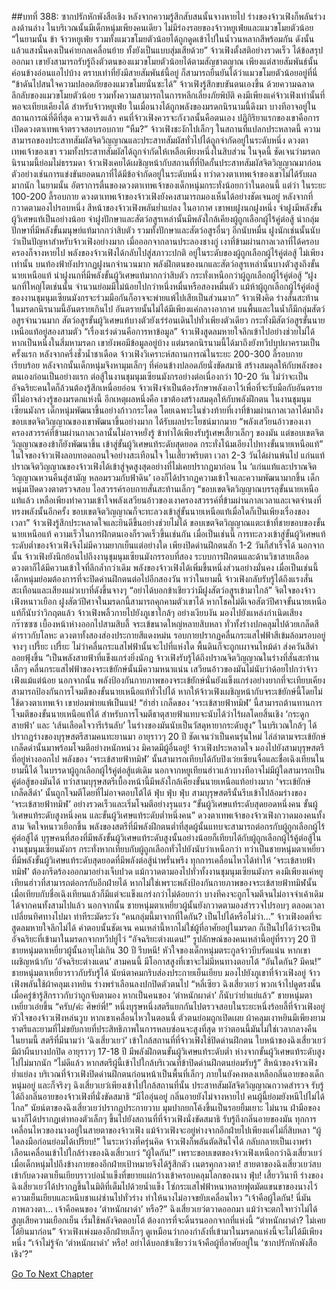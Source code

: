 ##บทที่ 388: ซากปรักหักพังสือเชิง
หลังจากความรู้สึกสับสนนั้นจางหายไป ร่างของจ้าวเฟิงก็พลันร่วงลงด้านล่าง
ในบริเวณนั้นมีเด็กหนุ่มเพียงคนเดียว
ไม่มีร่องรอยของจ้าวหยูเฟ่ยและแมวขโมยตัวน้อย
“ในยามนั้น ข้า จ้าวหยูเฟ่ย รวมทั้งแมวขโมยตัวน้อยได้ถูกดูดเข้าไปในน้ำวนหลากสีพร้อมกัน ดังนั้นแล้วแสงนั่นคงเป็นค่ายกลเคลื่อนย้าย ทั้งยังเป็นแบบสุ่มเสียด้วย”
จ้าวเฟิงตั้งสติอย่างรวดเร็ว ได้ข้อสรุปออกมา
เขายังสามารถรับรู้ถึงตัวตนของแมวขโมยตัวน้อยได้ตามสัญชาตญาณ เพียงแต่สายสัมพันธ์นั้นค่อนข้างอ่อนแอไปบ้าง
ตราบเท่าที่ยังมีสายสัมพันธ์นี้อยู่ ก็สามารถยืนยันได้ว่าแมวขโมยตัวน้อยอยู่ที่นี่
“ข้าดันไปสนใจความปลอดภัยของแมวขโมยนั่นซะได้”
จ้าวเฟิงรู้สึกขบขันตนเองขึ้น
ด้วยความฉลาดลึกลับของแมวขโมยตัวน้อย รวมทั้งความสามารถในการหลีกเลี่ยงภัยพิบัติ คงมีเพียงแค่จ้าวเฟิงเท่านั้นที่พอจะเทียบเคียงได้
สำหรับจ้าวหยูเฟ่ย ในเมื่อนางได้ถูกพลังของมรดกนิรนามนี้ดึงมา บางทีอาจอยู่ในสถานการณ์ที่ดีที่สุด
ความจริงแล้ว คนที่จ้าวเฟิงควรจะกังวลนั้นคือตนเอง
ปฏิกิริยาแรกของเขาคือการเปิดดวงตาเทพเจ้าตรวจสอบรอบกาย
“หืม?”
จ้าวเฟิงชะงักไปเล็กๆ ในสถานที่แปลกประหลาดนี้ ความสามารถของประสาทสัมผัสจิตวิญญาณและประสาทสัมผัสทั่วไปได้ถูกจำกัดอยู่ในระดับหนึ่ง
ดวงตาเทพเจ้าของเขา รวมทั้งประสาทสัมผัสได้ถูกจำกัดให้เหลือเพียงหนึ่งในสิบส่วน
ในจุดนี้ ชัดเจนว่ามรดกนิรนามนี้ย่อมไม่ธรรมดา
จ้าวเฟิงเคยได้เผชิญหน้ากับสถานที่ที่ปิดกั้นประสาทสัมผัสจิตวิญญาณมาก่อน ตัวอย่างเช่นการแข่งขันยอดนภาที่ได้มีข้อจำกัดอยู่ในระดับหนึ่ง ทว่าดวงตาเทพเจ้าของเขาไม่ได้รับผลมากนัก ในยามนั้น อัตราการตื่นของดวงตาเทพเจ้าของเด็กหนุ่มกระทั่งน้อยกว่าในตอนนี้
แต่ว่า
ในระยะ 100-200 ลี้รอบกาย ดวงตาเทพเจ้าของจ้าวเฟิงยังคงสามารถมองเห็นได้อย่างชัดเจนอยู่
หลังจากที่กวาดตามองไปรอบหนึ่ง สีหน้าของจ้าวเฟิงพลันย่ำแย่ลง
ในอากาศ เขาพบฝูงนกฝูงหนึ่ง จ่าฝูงมีพลังขั้นผู้วิเศษแท้เป็นอย่างน้อย
จ่าฝูงปักษาและสัตว์อสูรเหล่านั้นมีพลังใกล้เคียงผู้ถูกเลือกผู้ไร้คู่ต่อสู้ นำกลุ่มปักษาที่มีพลังขั้นมนุษย์แท้มากกว่าสิบตัว รวมทั้งปักษาและสัตว์อสูรอื่นๆ อีกนับหมื่น
ฝูงนักเช่นนั้นนับว่าเป็นปัญหาสำหรับจ้าวเฟิงอย่างมาก
เมื่อออกจากลานประลองชางกู่ เงาที่ข้ามผ่านกาลเวลาที่ได้ครอบครองก็จางหายไป พลังของจ้าวเฟิงได้กลับไปสู่สภาวะปกติ อยู่ในระดับของผู้ถูกเลือกผู้ไร้คู่ต่อสู้
ไม่เพียงเท่านั้น
บนท้องฟ้ายังปรากฏฝูงนกจำนวนมาก พลังฝึกตนของนกและสัตว์อสูรเหล่านั้นบางตัวสูงถึงขั้นนายเหนือแท้ นำฝูงนกที่มีพลังขั้นผู้วิเศษแท้มากกว่าสิบตัว กระทั่งเหนือกว่าผู้ถูกเลือกผู้ไร้คู่ต่อสู้
“ฝูงนกที่ใหญ่โตเช่นนั้น จำนวนย่อมมีไม่น้อยไปกว่าหนึ่งหมื่นหรือสองหมื่นตัว แม้ห้าผู้ถูกเลือกผู้ไร้คู่ต่อสู้ของงานชุมนุมเซียนมังกรจะร่วมมือกันก็อาจจะพ่ายแพ้ไปเสียเป็นส่วนมาก”
จ้าวเฟิงคิด ร่างสั่นสะท้าน
ในมรดกนิรนามนี้อันตรายเกินไป
อันตรายนั้นไม่ได้มีเพียงแค่กลางอากาศ บนพื้นและในน้ำก็มีกลุ่มสัตว์อสูรจำนวนมาก สัตว์อสูรขั้นผู้วิเศษแท้บางตัวยังเร่ร่อนเดินไปทั่วเพียงตัวเดียว กระทั่งมีสัตว์อสูรขั้นนายเหนือแท้อยู่สองสามตัว
“เรื่องเร่งด่วนคือการหาข้อมูล”
จ้าวเฟิงสูดลมหายใจลึกเข้าไปอย่างช่วยไม่ได้
หากเป็นหนึ่งในสี่มหามรดก เขายังพอมีข้อมูลอยู่บ้าง
แต่มรดกนิรนามนี้ได้มาถึงยังทวีปบุปผาครามเป็นครั้งแรก
หลังจากครึ่งชั่วน้ำชาเดือด
จ้าวเฟิงวิเคราะห์สถานการณ์ในระยะ 200-300 ลี้รอบกายเรียบร้อย
หลังจากนั้นเด็กหนุ่มจึงหามุมเล็กๆ ที่ค่อนข้างปลอดภัยนั่งขัดสมาธิ สร้างสมดุลให้กับพลังของตนเองก่อนเป็นอย่างแรก
ต่อสู้ในงานชุมนุมเซียนมังกรอย่างต่อเนื่องกว่า 10-20 วัน ไม่ว่าจะเป็นอัจฉริยะคนใดก็ล้วนต้องรู้สึกเหนื่อยอ่อน
จ้าวเฟิงจำเป็นต้องรักษาพลังเอาไว้เพื่อที่จะรับมือกับอันตรายที่ไม่อาจล่วงรู้ของมรดกแห่งนี้
อีกเหตุผลหนึ่งคือ
เขาต้องสร้างสมดุลให้กับพลังฝึกตน
ในงานชุมนุมเซียนมังกร เด็กหนุ่มพัฒนาขึ้นอย่างก้าวกระโดด โดยเฉพาะในช่วงท้ายที่เงาที่ข้ามผ่านกาลเวลาได้มาถึง ขอบเขตจิตวิญญาณของเขาพัฒนาขึ้นอย่างมาก ได้รับผลประโยชน์มากมาย
“พลังเสวียนอ้าวของเงาครองสวรรค์ที่ข้ามผ่านกาลเวลานั้นไม่อาจหยั่งรู้ ข้าทำได้เพียงรับรู้เศษเสี้ยวเล็กๆ ของมัน แต่ขอบเขตจิตวิญญาณของข้าก็ยังพัฒนาขึ้น เข้าสู่ขั้นผู้วิเศษแท้ระดับสุดยอด กระทั่งโน้มเอียงไปทางขั้นนายเหนือแท้”
ในใจของจ้าวเฟิงลอบทอดถอนใจอย่างสะเทือนใจ
ในเสี้ยวพริบตา เวลา 2-3 วันได้ผ่านพ้นไป
แก่นแท้ ปราณจิตวิญญาณของจ้าวเฟิงได้เข้าสู่จุดสูงสุดอย่างที่ไม่เคยปรากฏมาก่อน ใน ‘แก่นแท้และปราณจิตวิญญาณหวนคืนสู่สามัญ หลอมรวมกับฟ้าดิน’ เองก็ได้ปรากฏความเข้าใจและความพัฒนามากขึ้น
เด็กหนุ่มเปิดดวงตาตรวจสอบ ไอสวรรค์รอบกายสั่นสะท้านเล็กๆ
“ขอบเขตจิตวิญญาณบรรลุขั้นนายเหนือแท้แล้ว เหลือเพียงทำความเข้าใจพลังเสวียนอ้าวของเงาครองสวรรค์ที่ข้ามผ่านกาลเวลาและเจตจำนงที่ทรงพลังนั้นอีกครั้ง ขอบเขตจิตวิญญาณก็จะทะลวงเข้าสู่ขั้นนายเหนือแท้เมื่อใดก็เป็นเพียงเรื่องของเวลา”
จ้าวเฟิงรู้สึกประหลาดใจและยินดีขึ้นอย่างช่วยไม่ได้
ขอบเขตจิตวิญญาณแตะเข้าที่ชายขอบของขั้นนายเหนือแท้ ความเร็วในการฝึกตนเองก็รวดเร็วขึ้นเช่นกัน
เมื่อเป็นเช่นนี้ การทะลวงเข้าสู่ขั้นผู้วิเศษแท้ระดับต่ำของจ้าวเฟิงจึงไม่มีความยากเย็นแต่อย่างใด เพียงปิดด่านฝึกตนสัก 1-2 วันก็สำเร็จได้
นอกจากนั้น จ้าวเฟิงยังนึกย้อนไปถึงงานุชุมนุมเซียนมังกรรอบที่สอง ระบบการฝึกตนและด้านวิชาสายเลือดดวงตาก็ได้มีความเข้าใจที่ลึกล้ำกว่าเดิม
พลังของจ้าวเฟิงได้เพิ่มขึ้นหนึ่งส่วนอย่างมั่นคง
เมื่อเป็นเช่นนี้ เด็กหนุ่มย่อมต้องการที่จะปิดด่านฝึกตนต่อไปอีกสองวัน
ทว่าในยามนี้ จ้าวเฟิงกลับรับรู้ได้ถึงแรงสั่นสะเทือนและเสียงแผ่วเบาที่ดังขึ้นจางๆ
“อย่าได้บอกข้าเชียวว่ามีฝูงสัตว์อสูรเข้ามาใกล้”
จิตใจของจ้าวเฟิงหนาวเยือก
ฝูงสัตว์ปีศาจในมรดกนี้สามารถคุกคามตัวเขาได้ หากโชคไม่ดีเจอสัตว์ปีศาจขั้นนายเหนือแท้ก็นับว่าวิกฤตแล้ว
จ้าวเฟิงพลิ้วกายไปยังภูเขาใกล้ๆ อย่างเงียบงัน มองไปยังแหล่งกำเนิดเสียง
กร๊าซซซ
เบื้องหน้าห่างออกไปสามสิบลี้ จระเข้ขนาดใหญ่หลายสิบหลา ทั่วทั้งร่างปกคลุมไปด้วยเกล็ดสีดำราวกับโลหะ ดวงตาทั้งสองส่องประกายสีแดงหม่น รอบกายปรากฏคลื่นกระแสไฟฟ้าสีเข้มล้อมรอบอยู่จางๆ
เปรี้ยะ เปรี้ยะ
ไม่ว่าคลื่นกระแสไฟฟ้านั้นจะไปที่แห่งใด พื้นดินก็จะถูกเผาจนไหม้ดำ ส่งควันสีดำลอยฟุ้งขึ้น
“เป็นพลังสายฟ้าที่แข็งแกร่งยิ่งนักฎ
จ้าวเฟิงรับรู้ได้ถึงปราณจิตวิญญาณในร่างที่สั่นสะท้านเล็กๆ
คลื่นกระแสไฟฟ้าของจระเข้ยักษ์นั้นมีความหนาแน่น เสวียนอ้าวของมันไม่นับว่าด้อยไปกว่าจ้าวเฟิงแม้แต่น้อย
นอกจากนั้น พลังป้องกันกายภาพของจระเข้ยักษ์นั่นยังแข็งแกร่งอย่างยากที่จะเทียบเคียง สามารถป้องกันการโจมตีของขั้นนายเหนือแท้ทั่วไปได้
หากให้จ้าวเฟิงเผชิญหน้ากับจระเข้ยักษ์นี้โดยไม่ใช้ดวงตาเทพเจ้า เขาย่อมพ่ายแพ้เป็นแน่!
“ฮ่าฮ่า เกล็ดของ ‘จระเข้สายฟ้าทมิฬ’ นี้สามารถต้านทานการโจมตีของขั้นนายเหนือแท้ได้ สำหรับการโจมตีธาตุสายฟ้าแทบจะนับได้ว่าไร้ผลโดยสิ้นเชิง ‘กระดูกสายฟ้า’ และ ‘เส้นเลือดใจวารีเร้นลับ’ ในร่างของมันนับเป็นวัสดุหายากระดับสูง”
ในบริเวณใกล้ๆ ได้ปรากฏร่างของบุรุษสตรีสามคนทะยานมา อายุราวๆ 20 ปี ชัดเจนว่าเป็นคนรุ่นใหม่ ไล่ล่าตามจระเข้ยักษ์เกล็ดดำนั้นมาพร้อมโจมตีอย่างหนักหน่วง
มิคาดมีผู้อื่นอยู่!
จ้าวเฟิงประหลาดใจ มองไปยังสามบุรุษสตรีที่อยู่ห่างออกไป
พลังของ ‘จระเข้สายฟ้าทมิฬ’ นั้นสามารถเทียบได้กับปิงเว่ยเซียนจื่อและชื่อเฉิงเทียนในยามนี้ได้ ในบรรดาผู้ถูกเลือกผู้ไร้คู่ต่อสู้แต่เดิม นอกจากหยูเทียนฮ่าวแล้วบางทีอาจไม่มีผู้ใดสามารถเป็นคู่ต่อสู้ของมันได้
ทว่าสามบุรุษสตรีเบื้องหน้านี้มีพลังใกล้เคียงขั้นนายเหนือแท้อย่างมาก ‘จระเข้ยักษ์เกล็ดสีดำ’ นั้นถูกโจมตีโดยที่ไม่อาจตอบโต้ได้
ฟุ่บ ฟุ่บ ฟุ่บ
สามบุรุษสตรีนั้นรีบเข้าไปล้อมร่างของ ‘จระเข้สายฟ้าทมิฬ’ อย่างรวดเร็วและเริ่มโจมตีอย่างรุนแรง
“ขั้นผู้วิเศษแท้ระดับสุดยอดหนึ่งคน ขั้นผู้วิเศษแท้ระดับสูงหนึ่งคน และขั้นผู้วิเศษแท้ระดับต่ำหนึ่งคน”
ดวงตาเทพเจ้าของจ้าวเฟิงกวาดมองคนทั้งสาม จิตใจหนาวเยือกขึ้น
พลังของสตรีที่มีพลังฝึกตนต่ำที่สุดผู้นั้นแทบจะสามารถต่อกรกับผู้ถูกเลือกผู้ไร้คู่ต่อสู้ได้
บุรุษคนที่สองที่มีพลังขั้นผู้วิเศษแท้ระดับสูงนั้นอย่างน้อยก็เทียบได้กับผู้ถูกเลือกผู้ไร้คู้ต่อสู้ในงานชุมนุมเซียนมังกร กระทั่งหากเทียบกับผู้ถูกเลือกทั่วไปยังนับว่าเหนือกว่า
ทว่าเป็นชายหนุ่มตาเหยี่ยวที่มีพลังขั้นผู้วิเศษแท้ระดับสุดยอดที่มีพลังต่อสู้น่าพรั่นพรึง ทุกการเคลื่อนไหวได้ทำให้ ‘จระเข้สายฟ้าทมิฬ’ ต้องกรีดร้องออกมาอย่างเจ็บปวด แม้กวาดตามองไปทั่วทั้งงานชุมนุมเซียนมังกร คงมีเพียงแค่หยูเทียนฮ่าวที่สามารถต่อกรกับอีกฝ่ายได้
หากไม่ใช่เพราะพลังป้องกันกายภาพของจระเข้สายฟ้าทมิฬนั้นเมื่อเทียบกับชื่อเฉิงเทียนแล้วก็มีแต่จะแข็งแกร่งกว่าไม่ด้อยกว่า บางทีคงจะถูกโจมตีจนไม่อาจจำเค้าเดิมได้จากคนทั้งสามไปแล้ว
นอกจากนั้น ชายหนุ่มตาเหยี่ยวผู้นั้นยังกวาดตามองสำรวจไปรอบๆ ตลอดเวลา เปลี่ยนทิศทางไปมา ท่าทีระมัดระวัง
“คนกลุ่มนี้มาจากที่ใดกัน? เป็นไปได้หรือไม่ว่า...”
จ้าวเฟิงอดที่จะสูดลมหายใจลึกไม่ได้
คำตอบนั้นชัดเจน คนเหล่านี้หากไม่ใช่ผู้ที่อาศัยอยู่ในมรดก ก็เป็นไปได้ว่าจะเป็นอัจฉริยะที่เข้ามาในมรดกจากทวีปยู่ไว่
“อัจฉริยะต่างแดน!”
รูปลักษณ์ของคนเหล่านี้อยู่ที่ราวๆ 20 ปี ชายหนุ่มตาเหยี่ยวผู้นั้นอายุไม่เกิน 30 ปี
รีบหนี!
หัวใจของเด็กหนุ่มตระกูลจ้าวบีบรัดแน่น หากเขาเผชิญหน้ากับ ‘อัจฉริยะต่างแดน’ สามคนนี้ มีโอกาสสูงที่เขาจะไม่มีหนทางตอบโต้
“อันใดกัน? มีคน!”
ชายหนุ่มตาเหยี่ยวราวกับรับรู้ได้ นัยน์ตาคมกริบส่องประกายเย็นเยียบ มองไปยังภูเขาที่จ้าวเฟิงอยู่
จ้าวเฟิงพลันใช้ผ้าคลุมเงาหยิน ร่างพร่าเลือนลงปกปิดตัวตนไป
“หลี่เซียว ฉิงเสี่ยวเยว่ พวกเจ้าไปดูตรงนั้น เมื่อครู่ข้ารู้สึกราวกับว่าถูกจับตามอง หากเป็นคนของ ‘ตำหนักผาดำ’ ก็นับว่าย่ำแย่แล้ว”
ชายหนุ่มตาเหยี่ยวเอ่ยขึ้น
“ครับ/ค่ะ ศิษย์พี่!”
หนึ่งบุรุษหนึ่งสตรีแยกกันไปตรวจสอบในระยะหนึ่งร้อยลี้ที่จ้าวเฟิงอยู่
หัวใจของจ้าวเฟิงหล่นวูบ หากเขาเคลื่อนไหวในตอนนี้ ตัวตนย่อมถูกเปิดเผย
ผ้าคลุมเงาหยินมีเพียงยามราตรีและยามที่ไม่ขยับกายที่ประสิทธิภาพในการหลบซ่อนจะสูงที่สุด ทว่าตอนนี้มันไม่ใช่เวลากลางคืน
ในยามนี้
สตรีที่มีนามว่า ‘ฉิงเสี่ยวเยว่’ เข้าใกล้สถานที่ที่จ้าวเฟิงใช้ปิดด่านฝึกตน
ใบหน้าของฉิงเสี่ยวเยว่มีผ้าผืนบางปกปิด อายุราวๆ 17-18 ปี มีพลังฝึกตนขั้นผู้วิเศษแท้ระดับต่ำ ห่างจากขั้นผู้วิเศษแท้ระดับสูงไปไม่มากนัก
“ไม่ดีแล้ว หากสตรีผู้นี้เข้าไปใกล้บริเวณที่ข้าปิดด่านฝึกตนย่อมรับรู้”
สีหน้าของจ้าวเฟิงย่ำแย่ลง
บริเวณที่จ้าวเฟิงปิดด่านฝึกตนก่อนหน้าเป็นพื้นที่เล็กๆ ภายในยังคงหลงเหลือกลิ่นอายของเด็กหนุ่มอยู่
และก็จริงๆ
ฉิงเสี่ยวเยว่เพียงเข้าไปใกล้สถานที่นั้น ประสาทสัมผัสจิตวิญญาณกวาดสำรวจ รับรู้ได้ถึงกลิ่นอายของจ้าวเฟิงที่นั่งขัดสมาธิ
“มีไออุ่นอยู่ กลิ่นอายยังไม่จางหายไป คนผู้นี้ย่อมยังหนีไปไม่ได้ไกล”
นัยน์ตาของฉิงเสี่ยวเยว่ปรากฏประกายวาบ มุมปากยกโค้งขึ้นเป็นรอยยิ้มเยาะ
ไม่นาน
ฝ่ามือของนางก็ได้ปรากฏเต่าทองตัวเล็กๆ ขึ้นไปยังสถานที่ที่จ้าวเฟิงนั่งขัดสมาธิ รับรู้ถึงกลิ่นอายของมัน
ทุกการเคลื่อนไหวของนางอยู่ในสายตาของจ้าวเฟิง
แม้จ้าวเฟิงจะอยู่ห่างจากอีกฝ่ายไปเพียงแค่ไม่กี่สิบหลา
“ผู้ใดลงมือก่อนย่อมได้เปรียบ!”
ในระหว่างที่ครุ่นคิด จ้าวเฟิงก็พลันตัดสินใจได้ กลับกลายเป็นเงาพร่าเลือนเคลื่อนเข้าไปใกล้ร่างของฉิงเสี่ยวเยว่
“ผู้ใดกัน!”
เพราะขอบเขตของจ้าวเฟิงเหนือกว่าฉิงเสี่ยวเยว่ เมื่อเด็กหนุ่มไปถึงข้างกายของอีกฝ่ายเป้าหมายจึงได้รู้สึกตัว
เนตรคุกลวงตา!
สายตาของฉิงเสี่ยวเยว่สบเข้ากับดวงตาเย็นเยียบราวบ่อน้ำแข็งที่ขยายแผ่กว้างเข้าครอบคลุมโลกของนาง
ฟุ่บ!
เสี้ยววินาที
ร่างของฉิงเสี่ยวเยว่ได้ปรากฏขึ้นในมิติที่เต็มไปด้วยน้ำแข็ง
โซ่กระแสไฟฟ้าหนาหลายฟุตมัดแขนขาของนางไว้ ความเย็นเยียบและหนึบชาแผ่ซ่านไปทั่วร่าง ทำให้นางไม่อาจขยับเคลื่อนไหว
“เจ้าคือผู้ใดกัน! นี่มันภาพลวงตา... เจ้าคือคนของ ‘ตำหนักผาดำ’ หรือ?”
ฉิงเสี่ยวเยว่ตวาดออกมา แม้ว่าจะตกใจทว่าไม่ได้สูญเสียความเยือกเย็น เริ่มใช้พลังจิตตอบโต้ ต้องการที่จะดิ้นรนออกจากที่แห่งนี้
“ตำหนักผาดำ? ไม่เคยได้ยินมาก่อน”
จ้าวเฟิงเพ่งมองอีกฝ่ายเล็กๆ ดูเหมือนว่ากองกำลังที่เข้ามาในมรดกแห่งนี้จะไม่ได้มีเพียงหนึ่ง
“เจ้าไม่รู้จัก ‘ตำหนักผาดำ’ หรือ! อย่าได้บอกข้าเชียวว่าเจ้าคือผู้ที่อาศัยอยู่ใน ‘ซากปรักหักพังสือเชิง’?”


[Go To Next Chapter]( ./168.md)
